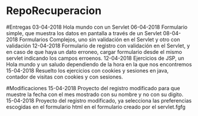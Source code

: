 # RepoRecuperacion
#Entregas
03-04-2018 Hola mundo con un Servlet
06-04-2018 Formulario simple, que muestra los datos en pantalla a través de un Servlet
08-04-2018 Formularios Complejos, uno sin validación en el Servlet y otro con validación
12-04-2018 Formulario de registro con validación en el Servlet, y en caso de que haya un dato erroneo, cargar formulario desde el mismo servlet indicando los campos erroenos.
12-04-2018 Ejercicios de JSP, un Hola mundo y un saludo dependiendo de la hora en la que nos encontremos
15-04-2018 Resuelto los ejercicios con cookies y sesiones en java, contador de visitas con cookies y con sesiones.


#Modificaciones
15-04-2018 Proyecto del registro modificado para que muestre la fecha con el mes mostrado con su nombre y no con su digito.
15-04-2018 Proyecto del registro modificado, ya selecciona las preferencias escogidas en el formulario html en el formulario creado por el servlet.fgfg